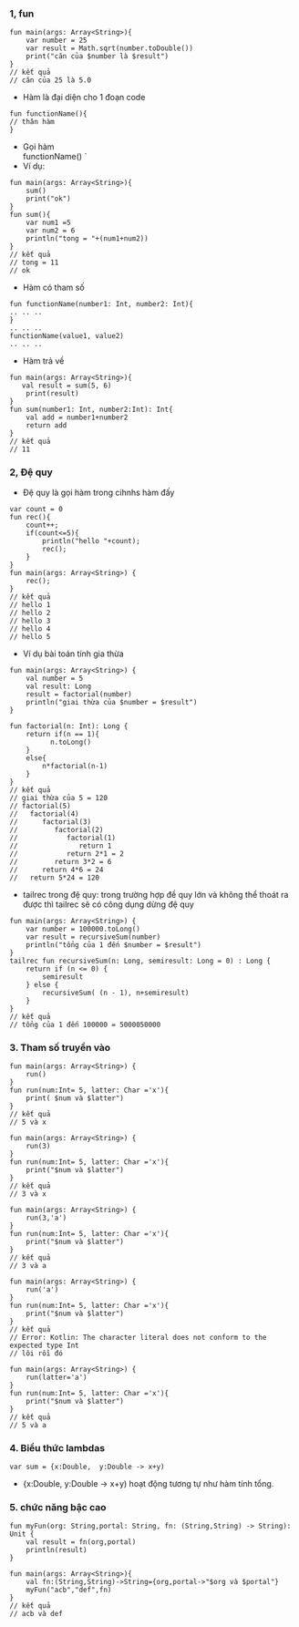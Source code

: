 ### 1, fun
```
fun main(args: Array<String>){  
    var number = 25  
    var result = Math.sqrt(number.toDouble())  
    print("căn của $number là $result")  
}  
// kết quả
// căn của 25 là 5.0
```
- Hàm là đại diện cho 1 đoạn code
```
fun functionName(){  
// thân hàm
}  
```
- Gọi hàm     
functionName() ` 
- Ví dụ:
```
fun main(args: Array<String>){  
    sum()  
    print("ok")  
}  
fun sum(){  
    var num1 =5  
    var num2 = 6  
    println("tong = "+(num1+num2))  
}  
// kết quả
// tong = 11
// ok
```
- Hàm có tham số
```
fun functionName(number1: Int, number2: Int){  
.. .. ..  
}  
.. .. ..  
functionName(value1, value2)  
.. .. ..  
```
- Hàm trả về
```
fun main(args: Array<String>){  
   val result = sum(5, 6)  
    print(result)  
}  
fun sum(number1: Int, number2:Int): Int{  
    val add = number1+number2  
    return add  
}  
// kết quả
// 11
```
### 2, Đệ quy
- Đệ quy là gọi hàm trong cihnhs hàm đấy
```
var count = 0  
fun rec(){  
    count++;  
    if(count<=5){  
        println("hello "+count);  
        rec();  
    }  
}  
fun main(args: Array<String>) {  
    rec();  
}
// kết quả
// hello 1
// hello 2
// hello 3
// hello 4
// hello 5
```
- Ví dụ bài toán tính gia thừa
```
fun main(args: Array<String>) {  
    val number = 5  
    val result: Long  
    result = factorial(number)  
    println("giai thừa của $number = $result")  
}  
  
fun factorial(n: Int): Long {  
    return if(n == 1){  
          n.toLong()  
    }  
    else{  
        n*factorial(n-1)  
    }  
}  
// kết quả
// giai thừa của 5 = 120
// factorial(5)   
//   factorial(4)   
//      factorial(3)   
//         factorial(2)   
//            factorial(1)   
//               return 1   
//            return 2*1 = 2   
//         return 3*2 = 6   
//      return 4*6 = 24   
//   return 5*24 = 120  
```
- tailrec trong đệ quy: trong trường hợp đề quy lớn và không thể thoát ra được thì tailrec sẽ có công dụng dừng đệ quy
```
fun main(args: Array<String>) {  
    var number = 100000.toLong()  
    var result = recursiveSum(number)  
    println("tổng của 1 đến $number = $result")  
}  
tailrec fun recursiveSum(n: Long, semiresult: Long = 0) : Long {  
    return if (n <= 0) {  
        semiresult  
    } else {  
        recursiveSum( (n - 1), n+semiresult)  
    }  
}  
// kết quả
// tổng của 1 đến 100000 = 5000050000  
```
### 3. Tham số truyền vào
```
fun main(args: Array<String>) {  
    run()  
}  
fun run(num:Int= 5, latter: Char ='x'){  
    print( $num và $latter")  
}  
// kết quả
// 5 và x
```
```
fun main(args: Array<String>) {  
    run(3)  
}  
fun run(num:Int= 5, latter: Char ='x'){  
    print("$num và $latter")  
}  
// kết quả
// 3 và x
```
```
fun main(args: Array<String>) {  
    run(3,'a')  
}  
fun run(num:Int= 5, latter: Char ='x'){  
    print("$num và $latter")  
}
// kết quả
// 3 và a
```
```
fun main(args: Array<String>) {  
    run('a')  
}  
fun run(num:Int= 5, latter: Char ='x'){  
    print("$num và $latter")  
}  
// kết quả
// Error: Kotlin: The character literal does not conform to the expected type Int
// lôi rồi đó
```
```
fun main(args: Array<String>) {  
    run(latter='a')  
}  
fun run(num:Int= 5, latter: Char ='x'){  
    print("$num và $latter")  
}  
// kết quả
// 5 và a
```
### 4. Biểu thức lambdas
`var sum = {x:Double,  y:Double -> x+y)`
- {x:Double,  y:Double -> x+y) hoạt động tương tự như hàm tính tổng.
### 5. chức năng bậc cao
```
fun myFun(org: String,portal: String, fn: (String,String) -> String): Unit {  
    val result = fn(org,portal)  
    println(result)  
}  
  
fun main(args: Array<String>){  
    val fn:(String,String)->String={org,portal->"$org và $portal"}  
    myFun("acb","def",fn)  
} 
// kết quả
// acb và def
```